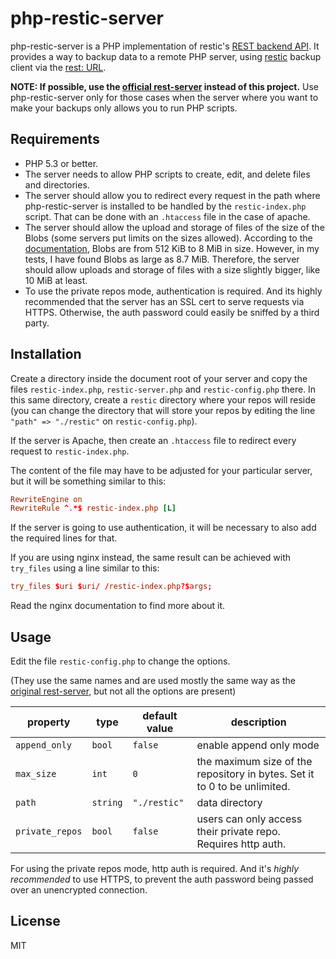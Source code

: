 # php-restic-server

php-restic-server is a PHP implementation of restic's [REST backend API](http://restic.readthedocs.io/en/latest/100_references.html#rest-backend).  It provides a way to backup data to a remote PHP server, using [restic](https://github.com/restic/restic) backup client via the [rest: URL](http://restic.readthedocs.io/en/latest/030_preparing_a_new_repo.html#rest-server).

**NOTE: If possible, use the [official rest-server](https://github.com/restic/rest-server) instead of this project.** Use php-restic-server only for those cases when the server where you want to make your backups only allows you to run PHP scripts.

## Requirements

* PHP 5.3 or better.
* The server needs to allow PHP scripts to create, edit, and delete files and directories.
* The server should allow you to redirect every request in the path where php-restic-server is installed to be handled by the `restic-index.php` script. That can be done with an `.htaccess` file in the case of apache.
* The server should allow the upload and storage of files of the size of the Blobs (some servers put limits on the sizes allowed). According to the [documentation](https://restic.readthedocs.io/en/latest/100_references.html#backups-and-deduplication), Blobs are from 512 KiB to 8 MiB in size. However, in my tests, I have found Blobs as large as 8.7 MiB. Therefore, the server should allow uploads and storage of files with a size slightly bigger, like 10 MiB at least.
* To use the private repos mode, authentication is required. And its highly recommended that the server has an SSL cert to serve requests via HTTPS. Otherwise, the auth password could easily be sniffed by a third party.

## Installation

Create a directory inside the document root of your server and copy the files `restic-index.php`, `restic-server.php` and `restic-config.php` there. In this same directory, create a `restic` directory where your repos will reside (you can change the directory that will store your repos by editing the line `"path" => "./restic"` on `restic-config.php`).

If the server is Apache, then create an `.htaccess` file to redirect every request to `restic-index.php`.

The content of the file may have to be adjusted for your particular server, but it will be something similar to this:

```conf
RewriteEngine on
RewriteRule ^.*$ restic-index.php [L]
```

If the server is going to use authentication, it will be necessary to also add the required lines for that.

If you are using nginx instead, the same result can be achieved with `try_files` using a line similar to this:

```conf
try_files $uri $uri/ /restic-index.php?$args;
```

Read the nginx documentation to find more about it.

## Usage

Edit the file `restic-config.php` to change the options.

(They use the same names and are used mostly the same way as the [original rest-server](https://github.com/restic/rest-server#usage), but not all the options are present)


| property        | type     | default value     | description |
| --------------- | -------- | ----------------- | ----------- |
| `append_only`   | `bool`   | `false`           | enable append only mode |
| `max_size`      | `int`    | `0`               | the maximum size of the repository in bytes. Set it to 0 to be unlimited. |
| `path`          | `string` | `"./restic"`      | data directory |
| `private_repos` | `bool`   | `false`           | users can only access their private repo. Requires http auth. |

For using the private repos mode, http auth is required. And it's _highly recommended_ to use HTTPS, to prevent the auth password being passed over an unencrypted connection.

## License

MIT

